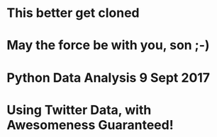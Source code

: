 # This better get cloned
# May the force be with you, son ;-)
# Python Data Analysis 9 Sept 2017
# Using Twitter Data, with Awesomeness Guaranteed!
